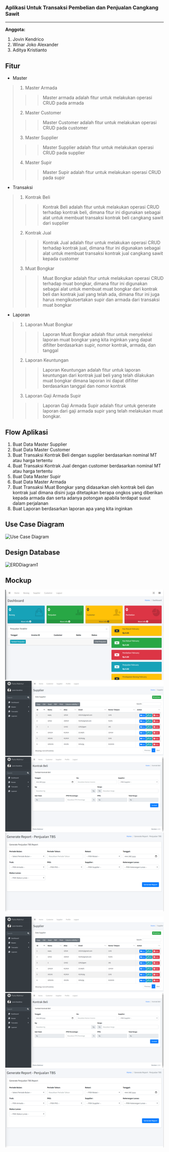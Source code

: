 ### Aplikasi Untuk Transaksi Pembelian dan Penjualan Cangkang Sawit 

---

**Anggota:**
1. Jovin Kendrico
2. Winar Joko Alexander
3. Aditya Kristianto

## Fitur
- Master
> 1. Master Armada
>>> Master armada adalah fitur untuk melakukan operasi CRUD pada armada
> 2. Master Customer
>>> Master Customer adalah fitur untuk melakukan operasi CRUD pada customer
> 3. Master Supplier
>>> Master Supplier adalah fitur untuk melakukan operasi CRUD pada supplier
> 4. Master Supir
>>> Master Supir adalah fitur untuk melakukan operasi CRUD pada supir
- Transaksi
> 1. Kontrak Beli
>>> Kontrak Beli adalah fitur untuk melakukan operasi CRUD terhadap kontrak beli, dimana fitur ini digunakan sebagai alat untuk membuat transaksi kontrak beli cangkang sawit dari supplier
> 2. Kontrak Jual
>>> Kontrak Jual adalah fitur untuk melakukan operasi CRUD terhadap kontrak jual, dimana fitur ini digunakan sebagai alat untuk membuat transaksi kontrak jual cangkang sawit kepada customer
> 3. Muat Bongkar
>>> Muat Bongkar adalah fitur untuk melakukan operasi CRUD terhadap muat bongkar, dimana fitur ini digunakan sebagai alat untuk membuat muat bongkar dari kontrak beli dan kontrak jual yang telah ada, dimana fitur ini juga harus mengikutsertakan supir dan armada dari transaksi muat bongkar
- Laporan
> 1. Laporan Muat Bongkar
>>> Laporan Muat Bongkar adalah fitur untuk menyeleksi laporan muat bongkar yang kita inginkan yang dapat difilter berdasarkan supir, nomor kontrak, armada, dan tanggal
> 2. Laporan Keuntungan
>>> Laporan Keuntungan adalah fitur untuk  laporan keuntungan dari kontrak jual beli yang telah dilakukan muat bongkar dimana laporan ini dapat difilter berdasarkan tanggal dan nomor kontrak
> 3. Laporan Gaji Armada Supir
>>> Laporan Gaji Armada Supir adalah fitur untuk generate laporan dari gaji armada supir yang telah melakukan muat bongkar.

## Flow Aplikasi
1. Buat Data Master Supplier
2. Buat Data Master Customer
3. Buat Transaksi Kontrak Beli dengan supplier berdasarkan nominal MT atau harga tertentu
3. Buat Transaksi Kontrak Jual dengan customer berdasarkan nominal MT atau harga tertentu
4. Buat Data Master Supir
5. Buat Data Master Armada
6. Buat Transaksi Muat Bongkar yang didasarkan oleh kontrak beli dan kontrak jual dimana disini juga ditetapkan berapa ongkos yang diberikan kepada armada dan serta adanya potongan apabila terdapat susut dalam perjalanan
7. Buat Laporan berdasarkan laporan apa yang kita inginkan
   
## Use Case Diagram
![Use Case Diagram](https://github.com/lek34/UAS-POS/assets/106591780/d5d2e5f5-3447-49a2-bd1f-633299309582)


## Design Database
![ERDDiagram1](https://github.com/lek34/UAS-POS/assets/97287300/74171ebe-5e4e-4ea5-ae8c-ad9dde015d7b)
## Mockup
![Tampilan Dashboard](tampilandashboard.png "Tampilan Dashboard")
![Tampilan Index](tampilanindex.png "Tampilan Index")
![Tampilan Form](tampilanform.png "Tampilan Form")
![Tampilan Generate Laporan](generatelaporan.png "Tampilan Generate Laporan")




![Tampilan Index](tampilanindex.png "Tampilan Index")
![Tampilan Form](tampilanform.png "Tampilan Form")
![Tampilan Generate Laporan](generatelaporan.png "Tampilan Generate Laporan")
